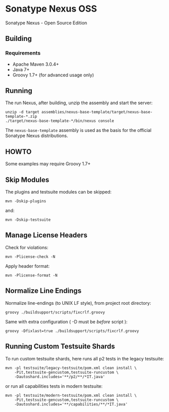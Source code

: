 <!--

    Sonatype Nexus (TM) Open Source Version
    Copyright (c) 2007-2015 Sonatype, Inc.
    All rights reserved. Includes the third-party code listed at http://links.sonatype.com/products/nexus/oss/attributions.

    This program and the accompanying materials are made available under the terms of the Eclipse Public License Version 1.0,
    which accompanies this distribution and is available at http://www.eclipse.org/legal/epl-v10.html.

    Sonatype Nexus (TM) Professional Version is available from Sonatype, Inc. "Sonatype" and "Sonatype Nexus" are trademarks
    of Sonatype, Inc. Apache Maven is a trademark of the Apache Software Foundation. M2eclipse is a trademark of the
    Eclipse Foundation. All other trademarks are the property of their respective owners.

-->
# Sonatype Nexus OSS

Sonatype Nexus - Open Source Edition

## Building

### Requirements

* Apache Maven 3.0.4+
* Java 7+
* Groovy 1.7+ (for advanced usage only)

## Running

The run Nexus, after building, unzip the assembly and start the server:

    unzip -d target assemblies/nexus-base-template/target/nexus-base-template-*.zip
    ./target/nexus-base-template-*/bin/nexus console

The `nexus-base-template` assembly is used as the basis for the official Sonatype Nexus distributions.

## HOWTO

Some examples may require Groovy 1.7+

## Skip Modules

The plugins and testsuite modules can be skipped:

    mvn -Dskip-plugins

and:

    mvn -Dskip-testsuite

## Manage License Headers

Check for violations:

    mvn -Plicense-check -N

Apply header format:

    mvn -Plicense-format -N

## Normalize Line Endings

Normalize line-endings (to UNIX LF style), from project root directory:

    groovy ./buildsupport/scripts/fixcrlf.groovy

Same with extra configuration ( -D must be _before_ script ):

    groovy -Dfixlast=true ./buildsupport/scripts/fixcrlf.groovy

## Running Custom Testsuite Shards

To run custom testsuite shards, here runs all p2 tests in the legacy testsuite:

    mvn -pl testsuite/legacy-testsuite/pom.xml clean install \
        -Pit,testsuite-gencustom,testsuite-runcustom \
        -Dautoshard.includes='**/p2/**/*IT.java'

or run all capabilities tests in modern testsuite:

    mvn -pl testsuite/modern-testsuite/pom.xml clean install \
        -Pit,testsuite-gencustom,testsuite-runcustom \
        -Dautoshard.includes='**/capabilities/**/*IT.java'



